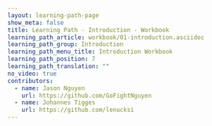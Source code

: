 ```yaml
---
layout: learning-path-page
show_meta: false
title: Learning Path - Introduction - Workbook
learning_path_article: workbook/01-introduction.asciidoc
learning_path_group: Introduction
learning_path_menu_title: Introduction Workbook
learning_path_position: 7
learning_path_translation: ""
no_video: true
contributors:
  - name: Jason Nguyen
    url: https://github.com/GoFightNguyen
  - name: Johannes Tigges
    url: https://github.com/lenucksi
---
```

<!--- This file autogenerated from https://github.com/InnerSourceCommons/InnerSourceLearningPath/blob/master/scripts -->